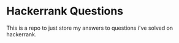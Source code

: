 # Hackerrank Questions
This is a repo to just store my answers to questions i've solved on hackerrank.
